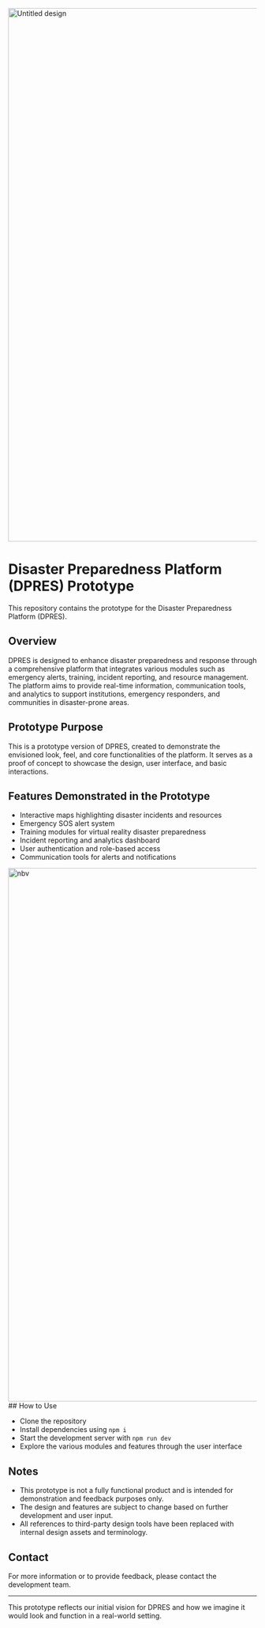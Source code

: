 
<img width="1920" height="1080" alt="Untitled design" src="https://github.com/user-attachments/assets/2dac28ee-c84e-4b7f-a77e-b0e3214bfcab" />

# Disaster Preparedness Platform (DPRES) Prototype

This repository contains the prototype for the Disaster Preparedness Platform (DPRES). 

## Overview

DPRES is designed to enhance disaster preparedness and response through a comprehensive platform that integrates various modules such as emergency alerts, training, incident reporting, and resource management. The platform aims to provide real-time information, communication tools, and analytics to support institutions, emergency responders, and communities in disaster-prone areas.

## Prototype Purpose

This is a prototype version of DPRES, created to demonstrate the envisioned look, feel, and core functionalities of the platform. It serves as a proof of concept to showcase the design, user interface, and basic interactions.

## Features Demonstrated in the Prototype

- Interactive maps highlighting disaster incidents and resources
- Emergency SOS alert system
- Training modules for virtual reality disaster preparedness
- Incident reporting and analytics dashboard
- User authentication and role-based access
- Communication tools for alerts and notifications
<img width="1920" height="1080" alt="nbv " src="https://github.com/user-attachments/assets/b8e8316d-29dd-4598-a5d8-83d57a2c3a1c" />
## How to Use

- Clone the repository
- Install dependencies using `npm i`
- Start the development server with `npm run dev`
- Explore the various modules and features through the user interface

## Notes

- This prototype is not a fully functional product and is intended for demonstration and feedback purposes only.
- The design and features are subject to change based on further development and user input.
- All references to third-party design tools have been replaced with internal design assets and terminology.

## Contact

For more information or to provide feedback, please contact the development team.

---

This prototype reflects our initial vision for DPRES and how we imagine it would look and function in a real-world setting.